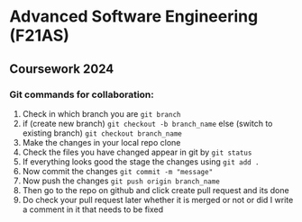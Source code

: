 # Advanced Software Engineering (F21AS)

## Coursework 2024

### Git commands for collaboration:
1. Check in which branch you are ```git branch```
2. if (create new branch)
     ```git checkout -b branch_name```
   else (switch to existing branch)
     ```git checkout branch_name```
3. Make the changes in your local repo clone
4. Check the files you have changed appear in git by ```git status```
5. If everything looks good the stage the changes using ```git add .```
6. Now commit the changes ```git commit -m "message"```
7. Now push the changes ```git push origin branch_name```
8. Then go to the repo on github and click create pull request and its done
9. Do check your pull request later whether it is merged or not or did I write a comment in it that needs to be fixed
